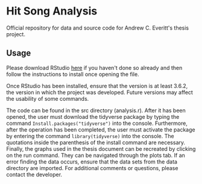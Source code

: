 # Hit Song Analysis
Official repository for data and source code for Andrew C. Everitt's thesis project.

## Usage
Please download RStudio [here](https://cran.r-project.org/mirrors.html) if you
haven't done so already and then follow the instructions to install once opening
the file.

Once RStudio has been installed, ensure that the version is at least 3.6.2, the
version in which the project was developed. Future versions may affect the usability
of some commands.

The code can be found in the src directory (analysis.r). After it has been opened, the user must
download the tidyverse package by typing the command `Install.packages("tidyverse")`
into the console. Furthermore, after the operation has been completed, the user must
activate the package by entering the command `library(tidyverse)` into the console.
The quotations inside the parenthesis of the install command are necessary.
Finally, the graphs used in the thesis document can be recreated by clicking on the
run command. They can be navigated through the plots tab. If an error finding the
data occurs, ensure that the data sets from the data directory are imported. For
additional comments or questions, please contact the developer.
